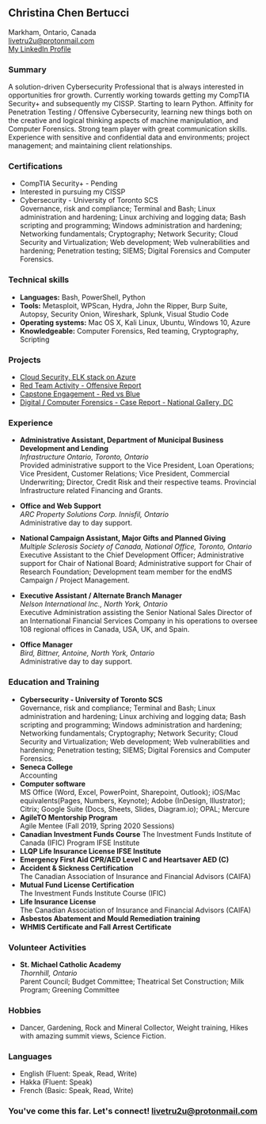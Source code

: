 ## Christina Chen Bertucci
Markham, Ontario, Canada  
livetru2u@protonmail.com  
[My LinkedIn Profile](https://linkedin.com/in/christinachenbertucci)


### Summary

A solution-driven Cybersecurity Professional that is always interested in opportunities fror growth. Currently working towards getting my CompTIA Security+ and subsequently my CISSP. Starting to learn Python. Affinity for Penetration Testing / Offensive Cybersecurity, learning new things both on the creative and logical thinking aspects of machine manipulation, and Computer Forensics. Strong team player with great communication skills. Experience with sensitive and confidential data and environments; project management; and maintaining client relationships.

### Certifications

* CompTIA Security+  - Pending   
* Interested in pursuing my CISSP
* Cybersecurity - University of Toronto SCS   
Governance, risk and compliance; Terminal and Bash; Linux administration and hardening; Linux archiving and logging data; Bash scripting and programming; Windows administration and hardening; Networking fundamentals; Cryptography; Network Security; Cloud Security and Virtualization; Web development; Web vulnerabilities and hardening; Penetration testing; SIEMS; Digital Forensics and Computer Forensics.

### Technical skills

* **Languages:**  		Bash, PowerShell, Python  
* **Tools:** 			Metasploit, WPScan, Hydra, John the Ripper, Burp Suite, Autopsy, Security Onion, Wireshark, Splunk, Visual Studio Code     
* **Operating systems:** 	Mac OS X, Kali Linux, Ubuntu, Windows 10, Azure  
* **Knowledgeable:** 	Computer Forensics, Red teaming, Cryptography, Scripting     

### Projects 

* [Cloud Security, ELK stack on Azure](https://github.com/livetru2u/cloud-security-elk-stack-on-azure)  
* [Red Team Activity - Offensive Report](https://github.com/livetru2u/red-team-activity-24)  
* [Capstone Engagement - Red vs Blue](https://github.com/livetru2u/capstone-engagement/blob/main/Capstone%20Engagement%20-%20Chrisitna%20Chen.pdf)  
* [Digital / Computer Forensics - Case Report - National Gallery, DC](https://github.com/livetru2u/case-report-national-gallery-DC/blob/main/Case%20Report%20National%20Gallery%20DC.pdf)  

### Experience 

* **Administrative Assistant, Department of Municipal Business Development and Lending**  
*Infrastructure Ontario, Toronto, Ontario*                                                                
Provided administrative support to the Vice President, Loan Operations; Vice President, Customer Relations; Vice President, Commercial Underwriting; Director, Credit Risk and their respective teams. Provincial Infrastructure related Financing and Grants. 

* **Office and Web Support**  					                                         
*ARC Property Solutions Corp. Innisfil, Ontario*  
Administrative day to day support. 

* **National Campaign Assistant, Major Gifts and Planned Giving**  
*Multiple Sclerosis Society of Canada, National Office, Toronto, Ontario*  
Executive Assistant to the Chief Development Officer; Administrative support for Chair of National Board; Administrative support for Chair of Research Foundation;  Development team member for the endMS Campaign / Project Management.

* **Executive Assistant / Alternate Branch Manager**  				                        
*Nelson International Inc., North York, Ontario*  
Executive Administration assisting the Senior National Sales Director of an International Financial Services Company in his operations to oversee 108 regional offices in Canada, USA, UK, and Spain.

* **Office Manager** 									            
*Bird, Bittner, Antoine, North York, Ontario*  
Administrative day to day support. 

### Education and Training

* **Cybersecurity - University of Toronto SCS**  
Governance, risk and compliance; Terminal and Bash; Linux administration and hardening; Linux archiving and logging data; Bash scripting and programming; Windows administration and hardening; Networking fundamentals; Cryptography; Network Security; Cloud Security and Virtualization; Web development; Web vulnerabilities and hardening; Penetration testing; SIEMS; Digital Forensics and Computer Forensics.
* **Seneca College**  
Accounting
* **Computer software**  
MS Office (Word, Excel, PowerPoint, Sharepoint, Outlook); iOS/Mac equivalents(Pages, Numbers, Keynote); Adobe (InDesign, Illustrator); Citrix; Google Suite (Docs,  Sheets, Slides, Diagram.io); OPAL; Mercure   
* **AgileTO Mentorship Program**  
Agile Mentee (Fall 2019, Spring 2020 Sessions)  
* **Canadian Investment Funds Course** 
The Investment Funds Institute of Canada (IFIC) Program IFSE Institute  
* **LLQP Life Insurance License IFSE Institute**  
* **Emergency First Aid CPR/AED Level C and Heartsaver AED (C)**  
* **Accident & Sickness Certification**  
The Canadian Association of Insurance and Financial Advisors (CAIFA)  
* **Mutual Fund License Certification**  
The Investment Funds Institute Course (IFIC)  
* **Life Insurance License**  
The Canadian Association of Insurance and Financial Advisors (CAIFA)  
* **Asbestos Abatement and Mould Remediation training**  
* **WHMIS Certificate and Fall Arrest Certificate**  

### Volunteer Activities 
* **St. Michael Catholic Academy**  
*Thornhill, Ontario*  
Parent Council; Budget Committee; Theatrical Set Construction; Milk Program; Greening Committee  

### Hobbies  

* Dancer, Gardening, Rock and Mineral Collector, Weight training, Hikes with amazing summit views, Science Fiction.

### Languages  

* English (Fluent: Speak, Read, Write) 
* Hakka (Fluent: Speak)
* French (Basic: Speak, Read, Write)  

### You've come this far. Let's connect! livetru2u@protonmail.com
